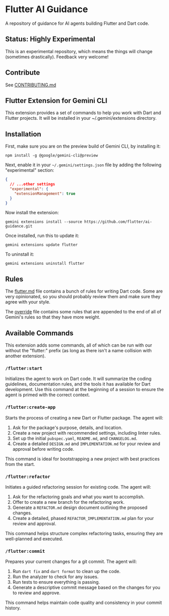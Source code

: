 # Flutter AI Guidance

A repository of guidance for AI agents building Flutter and Dart code.

## Status: Highly Experimental

This is an experimental repository, which means the things will change
(sometimes drastically). Feedback very welcome!

## Contribute

See [CONTRIBUTING.md](CONTRIBUTING.md)

## Flutter Extension for Gemini CLI

This extension provides a set of commands to help you work with Dart and Flutter projects. It will be installed in your ~/.gemini/extensions directory.

## Installation

First, make sure you are on the preview build of Gemini CLI, by installing it:

```shell-command
npm install -g @google/gemini-cli@preview
```

Next, enable it in your `~/.gemini/settings.json` file by adding the following "experimental" section:

```json
{
  // ...other settings
  "experimental": {
    "extensionManagement": true
  }
}
```

Now install the extension:

```shell-command
gemini extensions install --source https://github.com/flutter/ai-guidance.git
```

Once installed, run this to update it:

```shell-command
gemini extensions update flutter
```

To uninstall it:

```shell-command
gemini extensions uninstall flutter
```

## Rules

The [flutter.md](./flutter.md) file contains a bunch of rules for writing Dart code. Some are very opinionated, so you should probably review them and make sure they agree with your style.

The [override](./override) file contains some rules that are appended to the end of all of Gemini's rules so that they have more weight.

## Available Commands

This extension adds some commands, all of which can be run with our without the "flutter:" prefix (as long as there isn't a name collision with another extension).

### `/flutter:start`

Initializes the agent to work on Dart code. It will summarize the coding guidelines, documentation rules, and the tools it has available for Dart development. Use this command at the beginning of a session to ensure the agent is primed with the correct context.

### `/flutter:create-app`

Starts the process of creating a new Dart or Flutter package. The agent will:

1. Ask for the package's purpose, details, and location.
2. Create a new project with recommended settings, including linter rules.
3. Set up the initial `pubspec.yaml`, `README.md`, and `CHANGELOG.md`.
4. Create a detailed `DESIGN.md` and `IMPLEMENTATION.md` for your review and approval before writing code.

This command is ideal for bootstrapping a new project with best practices from the start.

### `/flutter:refactor`

Initiates a guided refactoring session for existing code. The agent will:

1. Ask for the refactoring goals and what you want to accomplish.
2. Offer to create a new branch for the refactoring work.
3. Generate a `REFACTOR.md` design document outlining the proposed changes.
4. Create a detailed, phased `REFACTOR_IMPLEMENTATION.md` plan for your review and approval.

This command helps structure complex refactoring tasks, ensuring they are well-planned and executed.

### `/flutter:commit`

Prepares your current changes for a git commit. The agent will:

1. Run `dart fix` and `dart format` to clean up the code.
2. Run the analyzer to check for any issues.
3. Run tests to ensure everything is passing.
4. Generate a descriptive commit message based on the changes for you to review and approve.

This command helps maintain code quality and consistency in your commit history.
